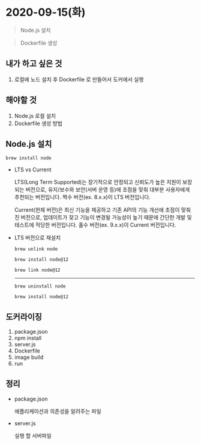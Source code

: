 # 2020-09-15(화)

> Node.js 설치

> Dockerfile 생성

## 내가 하고 싶은 것

1. 로컬에 노드 설치 후 Dockerfile 로 만들어서 도커에서 실행

## 해야할 것

1. Node.js 로컬 설치
2. Dockerfile 생성 방법

## Node.js 설치

```bash
brew install node
```

- LTS vs Current

    LTS(Long Term Supported)는 장기적으로 안정되고 신뢰도가 높은 지원이 보장되는 버전으로, 유지/보수와 보안(서버 운영 등)에 초점을 맞춰 대부분 사용자에게 추천되는 버전입니다.
    짝수 버전(ex. 8.x.x)이 LTS 버전입니다.

    Current(현재 버전)은 최신 기능을 제공하고 기존 API의 기능 개선에 초점이 맞춰진 버전으로, 업데이트가 잦고 기능이 변경될 가능성이 높기 때문에 간단한 개발 및 테스트에 적당한 버전입니다.
    홀수 버전(ex. 9.x.x)이 Current 버전입니다.

- LTS 버전으로 재설치

    `brew unlink node`

    `brew install node@12` 

    `brew link node@12`

    ---

    `brew uninstall node`

    `brew install node@12`

## 도커라이징

1. package.json
2. npm install
3. server.js
4. Dockerfile
5. image build
6. run

## 정리

- package.json

    애플리케이션과 의존성을 알려주는 파일

- server.js

    실행 할 서버파일
